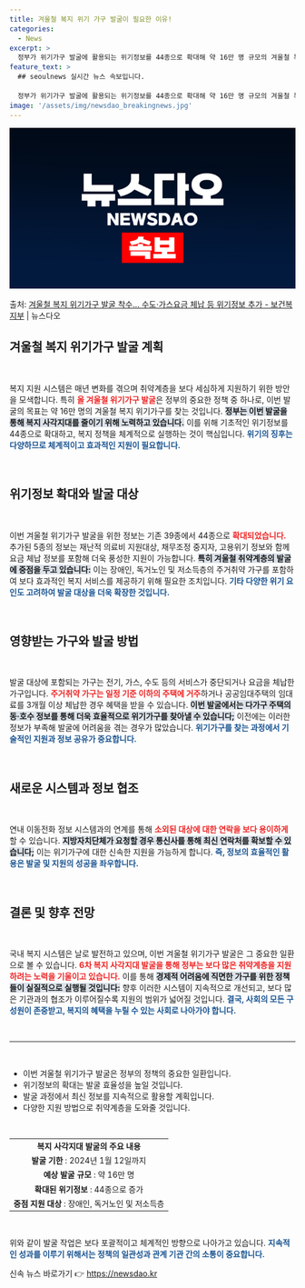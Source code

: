 ```yaml
---
title: 겨울철 복지 위기 가구 발굴이 필요한 이유!
categories:
  - News
excerpt: >
  정부가 위기가구 발굴에 활용되는 위기정보를 44종으로 확대해 약 16만 명 규모의 겨울철 복지 위기가구를 발…
feature_text: >
  ## seoulnews 실시간 뉴스 속보입니다.

  정부가 위기가구 발굴에 활용되는 위기정보를 44종으로 확대해 약 16만 명 규모의 겨울철 복지 위기가구를 발…
image: '/assets/img/newsdao_breakingnews.jpg'
---
```


![뉴스다오 속보](/assets/img/newsdao_breakingnews.jpg)

<p>출처: <a href="https://newsdao.kr/2619" rel="dofollow">겨울철 복지 위기가구 발굴 착수… 수도·가스요금 체납 등 위기정보 추가 - 보건복지부</a> | 뉴스다오</p>

<h2 data-ke-size="size26">겨울철 복지 위기가구 발굴 계획</h2>

<p data-ke-size="size16">&nbsp;</p>

복지 지원 시스템은 매년 변화를 겪으며 취약계층을 보다 세심하게 지원하기 위한 방안을 모색합니다. 특히 <b><span style="color: #ee2323;">올 겨울철 위기가구 발굴</span></b>은 정부의 중요한 정책 중 하나로, 이번 발굴의 목표는 약 16만 명의 겨울철 복지 위기가구를 찾는 것입니다. <b><span style="background-color: #21538527;">정부는 이번 발굴을 통해 복지 사각지대를 줄이기 위해 노력하고 있습니다.</span></b> 이를 위해 기초적인 위기정보를 44종으로 확대하고, 복지 정책을 체계적으로 실행하는 것이 핵심입니다. <b><span style="color: #1a5490;">위기의 징후는 다양하므로 체계적이고 효과적인 지원이 필요합니다.</span></b>  

<p data-ke-size="size16">&nbsp;</p>

<h2 data-ke-size="size26">위기정보 확대와 발굴 대상</h2>

<p data-ke-size="size16">&nbsp;</p>

이번 겨울철 위기가구 발굴을 위한 정보는 기존 39종에서 44종으로 <b><span style="color: #ee2323;">확대되었습니다.</span></b> 추가된 5종의 정보는 재난적 의료비 지원대상, 채무조정 중지자, 고용위기 정보와 함께 요금 체납 정보를 포함해 더욱 풍성한 지원이 가능합니다. <b><span style="background-color: #21538527;">특히 겨울철 취약계층의 발굴에 중점을 두고 있습니다:</span></b> 이는 장애인, 독거노인 및 저소득층의 주거취약 가구를 포함하여 보다 효과적인 복지 서비스를 제공하기 위해 필요한 조치입니다. <b><span style="color: #1a5490;">기타 다양한 위기 요인도 고려하여 발굴 대상을 더욱 확장한 것입니다.</span></b>  

<p data-ke-size="size16">&nbsp;</p>

<h2 data-ke-size="size26">영향받는 가구와 발굴 방법</h2>

<p data-ke-size="size16">&nbsp;</p>

발굴 대상에 포함되는 가구는 전기, 가스, 수도 등의 서비스가 중단되거나 요금을 체납한 가구입니다. <b><span style="color: #ee2323;">주거취약 가구는 일정 기준 이하의 주택에 거주</span></b>하거나 공공임대주택의 임대료를 3개월 이상 체납한 경우 혜택을 받을 수 있습니다. <b><span style="background-color: #21538527;">이번 발굴에서는 다가구 주택의 동·호수 정보를 통해 더욱 효율적으로 위기가구를 찾아낼 수 있습니다;</span></b> 이전에는 이러한 정보가 부족해 발굴에 어려움을 겪는 경우가 많았습니다. <b><span style="color: #1a5490;">위기가구를 찾는 과정에서 기술적인 지원과 정보 공유가 중요합니다.</span></b>  

<p data-ke-size="size16">&nbsp;</p>

<h2 data-ke-size="size26">새로운 시스템과 정보 협조</h2>

<p data-ke-size="size16">&nbsp;</p>

연내 이동전화 정보 시스템과의 연계를 통해 <b><span style="color: #ee2323;">소외된 대상에 대한 연락을 보다 용이하게</span></b> 할 수 있습니다. <b><span style="background-color: #21538527;">지방자치단체가 요청할 경우 통신사를 통해 최신 연락처를 확보할 수 있습니다;</span></b> 이는 위기가구에 대한 신속한 지원을 가능하게 합니다. <b><span style="color: #1a5490;">즉, 정보의 효율적인 활용은 발굴 및 지원의 성공을 좌우합니다.</span></b> 

<p data-ke-size="size16">&nbsp;</p>

<h2 data-ke-size="size26">결론 및 향후 전망</h2>

<p data-ke-size="size16">&nbsp;</p>

국내 복지 시스템은 날로 발전하고 있으며, 이번 겨울철 위기가구 발굴은 그 중요한 일환으로 볼 수 있습니다. <b><span style="color: #ee2323;">6차 복지 사각지대 발굴을 통해 정부는 보다 많은 취약계층을 지원하려는 노력을 기울이고 있습니다.</span></b> 이를 통해 <b><span style="background-color: #21538527;">경제적 어려움에 직면한 가구를 위한 정책들이 실질적으로 실행될 것입니다:</span></b> 향후 이러한 시스템이 지속적으로 개선되고, 보다 많은 기관과의 협조가 이루어질수록 지원의 범위가 넓어질 것입니다. <b><span style="color: #1a5490;">결국, 사회의 모든 구성원이 존중받고, 복지의 혜택을 누릴 수 있는 사회로 나아가야 합니다.</span></b> 

<p data-ke-size="size16">&nbsp;</p>

<hr>

<p data-ke-size="size16">&nbsp;</p>

<div>
  <ul>
    <li>이번 겨울철 위기가구 발굴은 정부의 정책의 중요한 일환입니다.</li>
    <li>위기정보의 확대는 발굴 효율성을 높일 것입니다.</li>
    <li>발굴 과정에서 최신 정보를 지속적으로 활용할 계획입니다.</li>
    <li>다양한 지원 방법으로 취약계층을 도와줄 것입니다.</li>
  </ul>
</div> 

<p data-ke-size="size16">&nbsp;</p>

<table style="width: 100%; border-collapse: collapse;">
  <tr>
    <td style="text-align: center; height: 17px;"><b>복지 사각지대 발굴의 주요 내용</b></td>
  </tr>
  <tr>
    <td style="text-align: center; height: 17px;"><b>발굴 기한</b> : 2024년 1월 12일까지</td>
  </tr>
  <tr>
    <td style="text-align: center; height: 17px;"><b>예상 발굴 규모</b> : 약 16만 명</td>
  </tr>
  <tr>
    <td style="text-align: center; height: 17px;"><b>확대된 위기정보</b> : 44종으로 증가</td>
  </tr>
  <tr>
    <td style="text-align: center; height: 17px;"><b>중점 지원 대상</b> : 장애인, 독거노인 및 저소득층</td>
  </tr>
</table>

<p data-ke-size="size16">&nbsp;</p>

위와 같이 발굴 작업은 보다 포괄적이고 체계적인 방향으로 나아가고 있습니다. <b><span style="color: #1a5490;">지속적인 성과를 이루기 위해서는 정책의 일관성과 관계 기관 간의 소통이 중요합니다.</span></b>  

신속 뉴스 바로가기 👉 <a href="https://newsdao.kr" rel="dofollow">https://newsdao.kr</a>


